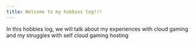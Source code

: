 ```yaml
---
title: Welcome to my hobbies log!!!
---
```

In this hobbies log, we will talk about my experiences with cloud gaming and my struggles with self cloud gaming hosting 

